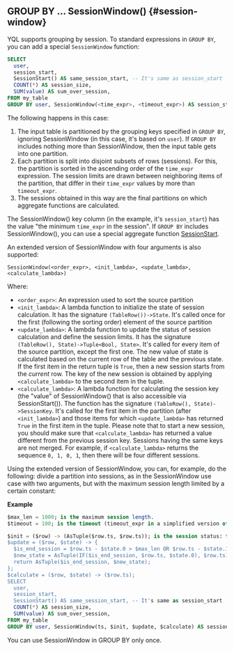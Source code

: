 ## GROUP BY ... SessionWindow() {#session-window}

YQL supports grouping by session. To standard expressions in `GROUP BY`, you can add a special `SessionWindow` function:

```sql
SELECT
  user,
  session_start,
  SessionStart() AS same_session_start, -- It's same as session_start
  COUNT(*) AS session_size,
  SUM(value) AS sum_over_session,
FROM my_table
GROUP BY user, SessionWindow(<time_expr>, <timeout_expr>) AS session_start
```

The following happens in this case:

1) The input table is partitioned by the grouping keys specified in `GROUP BY`, ignoring SessionWindow (in this case, it's based on `user`).
   If `GROUP BY` includes nothing more than SessionWindow, then the input table gets into one partition.
2) Each partition is split into disjoint subsets of rows (sessions).
   For this, the partition is sorted in the ascending order of the `time_expr` expression.
   The session limits are drawn between neighboring items of the partition, that differ in their `time_expr` values by more than `timeout_expr`.
3) The sessions obtained in this way are the final partitions on which aggregate functions are calculated.

The SessionWindow() key column (in the example, it's `session_start`) has the value "the minimum `time_expr` in the session".
If `GROUP BY` includes SessionWindow(), you can use a special aggregate function
[SessionStart](../../../builtins/aggregation.md#session-start).

An extended version of SessionWindow with four arguments is also supported:

`SessionWindow(<order_expr>, <init_lambda>, <update_lambda>, <calculate_lambda>)`

Where:

* `<order_expr>`: An expression used to sort the source partition
* `<init_lambda>`: A lambda function to initialize the state of session calculation. It has the signature `(TableRow())->State`. It's called once for the first (following the sorting order) element of the source partition
* `<update_lambda>`: A lambda function to update the status of session calculation and define the session limits. It has the signature `(TableRow(), State)->Tuple<Bool, State>`. It's called for every item of the source partition, except the first one. The new value of state is calculated based on the current row of the table and the previous state. If the first item in the return tuple is `True`, then a new session starts from the _current_ row. The key of the new session is obtained by applying `<calculate_lambda>` to the second item in the tuple.
* `<calculate_lambda>`: A lambda function for calculating the session key (the "value" of SessionWindow() that is also accessible via SessionStart()). The function has the signature `(TableRow(), State)->SessionKey`. It's called for the first item in the partition (after `<init_lambda>`) and those items for which `<update_lambda>` has returned `True` in the first item in the tuple. Please note that to start a new session, you should make sure that `<calculate_lambda>` has returned a value different from the previous session key. Sessions having the same keys are not merged. For example, if `<calculate_lambda>` returns the sequence `0, 1, 0, 1`, then there will be four different sessions.

Using the extended version of SessionWindow, you can, for example, do the following: divide a partition into sessions, as in the SessionWindow use case with two arguments, but with the maximum session length limited by a certain constant:

**Example**

```sql
$max_len = 1000; is the maximum session length.
$timeout = 100; is the timeout (timeout_expr in a simplified version of SessionWindow).

$init = ($row) -> (AsTuple($row.ts, $row.ts)); is the session status: tuple from 1) value of the temporary column ts in the session's first line and 2) in the current line
$update = ($row, $state) -> {
  $is_end_session = $row.ts - $state.0 > $max_len OR $row.ts - $state.1 > $timeout;
  $new_state = AsTuple(IF($is_end_session, $row.ts, $state.0), $row.ts);
  return AsTuple($is_end_session, $new_state);
};
$calculate = ($row, $state) -> ($row.ts);
SELECT
  user,
  session_start,
  SessionStart() AS same_session_start, -- It's same as session_start
  COUNT(*) AS session_size,
  SUM(value) AS sum_over_session,
FROM my_table
GROUP BY user, SessionWindow(ts, $init, $update, $calculate) AS session_start
```

You can use SessionWindow in GROUP BY only once.

